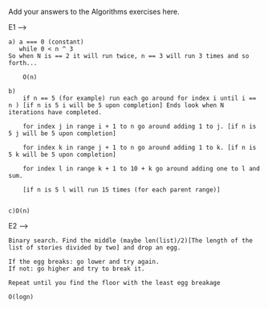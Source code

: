 Add your answers to the Algorithms exercises here.

E1 -->

    a) a === 0 (constant)
       while 0 < n ^ 3
    So when N is == 2 it will run twice, n == 3 will run 3 times and so forth...

        O(n)

    b)
        if n == 5 (for example) run each go around for index i until i == n ) [if n is 5 i will be 5 upon completion] Ends look when N iterations have completed.

        for index j in range i + 1 to n go around adding 1 to j. [if n is 5 j will be 5 upon completion]

        for index k in range j + 1 to n go around adding 1 to k. [if n is 5 k will be 5 upon completion]

        for index l in range k + 1 to 10 + k go around adding one to l and sum.

        [if n is 5 l will run 15 times (for each parent range)]


    c)O(n)


E2 -->

    Binary search. Find the middle (maybe len(list)/2)[The length of the list of stories divided by two] and drop an egg.

    If the egg breaks: go lower and try again.
    If not: go higher and try to break it.

    Repeat until you find the floor with the least egg breakage

    O(logn)

